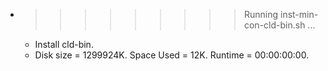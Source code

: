* >>>>>>>>> Running inst-min-con-cld-bin.sh ...
  * Install cld-bin.
  * Disk size = 1299924K. Space Used = 12K. Runtime = 00:00:00:00.
